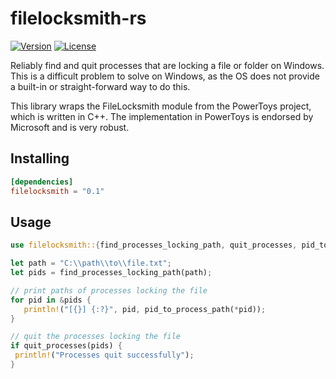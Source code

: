 # filelocksmith-rs
[![Version](https://img.shields.io/crates/v/filelocksmith?style=flat-square)](https://crates.io/crates/filelocksmith)
[![License](https://img.shields.io/crates/l/filelocksmith?style=flat-square)](https://github.com/velopack/filelocksmith-rs/blob/master/LICENSE)

Reliably find and quit processes that are locking a file or folder on Windows.
This is a difficult problem to solve on Windows, as the OS does not provide a built-in or
straight-forward way to do this.

This library wraps the FileLocksmith module from the PowerToys project, which is written in C++.
The implementation in PowerToys is endorsed by Microsoft and is very robust.

## Installing
```toml
[dependencies]
filelocksmith = "0.1"
```

## Usage
```rust
use filelocksmith::{find_processes_locking_path, quit_processes, pid_to_process_path};

let path = "C:\\path\\to\\file.txt";
let pids = find_processes_locking_path(path);

// print paths of processes locking the file
for pid in &pids {
   println!("[{}] {:?}", pid, pid_to_process_path(*pid));
}

// quit the processes locking the file
if quit_processes(pids) {
 println!("Processes quit successfully");
}
```
